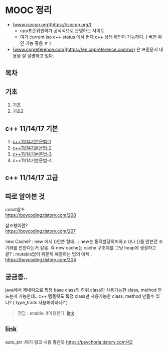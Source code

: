 # MOOC 정리 

- [www.isocpp.org](https://isocpp.org/)
  - cpp표준위원회가 공식적으로 운영하는 사이트
  - 여기 current iso c++ status 에서 현재 c++ 상태 확인이 가능하다. ( 버전 확인 가능 좋음 ㅎ )
- [www.cppreference.com](https://en.cppreference.com/w/) 은 표준문서 내용을 잘 설명하고 있다.
  
## 목차

## 기초

1. 기초
2. 기초2

## c++ 11/14/17 기본

1. [c++11/14기본문법-1](c++11,14기본문법(1).md)
2. [c++11/14기본문법-2](c++11,14기본문법(2).md)
3. [c++11/14기본문법-3](c++11,14기본문법(3).md)
4. c++11/14기본문법-4

## c++ 11/14/17 고급

## 따로 알아본 것

const참조  
https://boycoding.tistory.com/208

참조형이란?   
https://boycoding.tistory.com/207

new Cache?
: new 에서 ()안쓴 형태.. 
: new는 동적할당의미하고 ()나 {}를 안쓴건 초기화를 안한다는거 같음. 즉 new cache는 cache 구조체를 그냥 heap에 생성하고 끝?
: mutable없이 위문제 해결하는 법의 예제..
https://boycoding.tistory.com/204

## 궁금증.. 

java에서 제네릭으로 특정 base class의 하위 class만 사용가능한 class, method 만드는게 가능한데..
c++ 템플릿도 특정 class만 사용가능한 class, method 만들수 있나? ( type_traits 사용해야하나? )
> 정답 : enable_if이용한다. [link][1]

## link

auto_ptr
:여기 링크 내용 좋은듯
https://psychoria.tistory.com/42

[1]:https://stackoverflow.com/questions/30687305/c-equivalent-of-using-t-extends-class-for-a-java-parameter-return-type